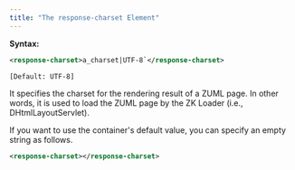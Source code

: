 ```yaml
---
title: "The response-charset Element"
---
```


**Syntax:**

```xml
<response-charset>a_charset|UTF-8`</response-charset>
```

`[Default: UTF-8]`

It specifies the charset for the rendering result of a ZUML page. In
other words, it is used to load the ZUML page by the ZK Loader (i.e.,
DHtmlLayoutServlet).

If you want to use the container's default value, you can specify an
empty string as follows.

```xml
<response-charset></response-charset>
```


